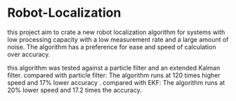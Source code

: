 # Robot-Localization

this project aim to crate a new robot localization algorithm for systems with low processing capacity with a low measurement rate and a large amount of noise. 
The algorithm has a preference for ease and speed of calculation over accuracy.

this algorithm was tested against a particle filter and an extended Kalman filter. 
compared with particle filter: The algorithm runs at 120 times higher speed and 17% lower accuracy .
compared with EKF: The algorithm runs at 20% lower speed and 17.2 times the accuracy.
